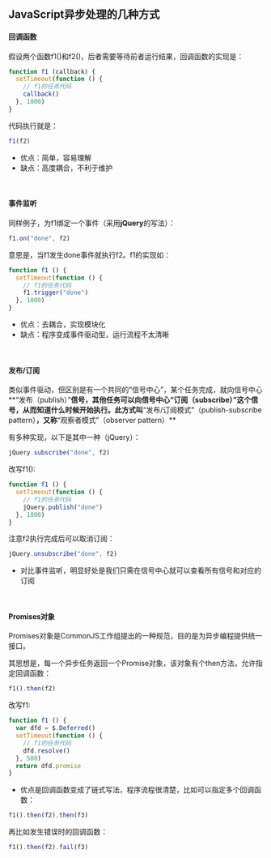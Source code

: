 ## JavaScript异步处理的几种方式

#### 回调函数

假设两个函数f1()和f2()，后者需要等待前者运行结果，回调函数的实现是：
```javascript
function f1 (callback) {
  setTimeout(function () {
    // f1的任务代码
    callback()
  }, 1000)
}
```
代码执行就是：
```javascript
f1(f2)
```

- 优点：简单，容易理解
- 缺点：高度耦合，不利于维护

<br>

#### 事件监听

同样例子，为f1绑定一个事件（采用**jQuery**的写法）：
```javascript
f1.on("done", f2)
```
意思是，当f1发生done事件就执行f2。f1的实现如：
```javascript
function f1 () {
  setTimeout(function () {
    // f1的任务代码
    f1.trigger("done")
  }, 1000)
}
```

- 优点：去耦合，实现模块化
- 缺点：程序变成事件驱动型，运行流程不太清晰

<br>

#### 发布/订阅

类似事件驱动，但区别是有一个共同的“信号中心”，某个任务完成，就向信号中心**“发布（publish）”**信号，其他任务可以向信号中心“订阅（subscribe）”这个信号，从而知道什么时候开始执行。此方式叫**“发布/订阅模式”（publish-subscribe pattern）**，又称**“观察者模式”（observer pattern）**

有多种实现，以下是其中一种（jQuery）：

```javascript
jQuery.subscribe("done", f2)
```

改写f1():
```javascript
function f1 () {
  setTimeout(function () {
    // f1的任务代码
    jQuery.publish("done")
  }, 1000)
}
```

注意f2执行完成后可以取消订阅：
```javascript
jQuery.unsubscribe("done", f2)
```

- 对比事件监听，明显好处是我们只需在信号中心就可以查看所有信号和对应的订阅

<br>

#### Promises对象

Promises对象是CommonJS工作组提出的一种规范，目的是为异步编程提供统一接口。

其思想是，每一个异步任务返回一个Promise对象，该对象有个then方法，允许指定回调函数：
```javascript
f1().then(f2)
```

改写f1:
```javascript
function f1 () {
  var dfd = $.Deferred()
  setTimeout(function () {
    // f1的任务代码
    dfd.resolve()
  }, 500)
  return dfd.promise
}
```

- 优点是回调函数变成了链式写法，程序流程很清楚，比如可以指定多个回调函数：
```javascript
f1().then(f2).then(f3)
```
再比如发生错误时的回调函数：
```javascript
f1().then(f2).fail(f3)
```
